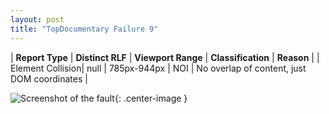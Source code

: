 ```yaml
---
layout: post
title: "TopDocumentary Failure 9"
---
```

| **Report Type** | **Distinct RLF** | **Viewport Range** | **Classification** | **Reason** |
| Element Collision| null | 785px-944px | NOI | No overlap of content, just DOM coordinates | 

![Screenshot of the fault](../../../assets/images/TopDocumentary/fault9/overlapWidth864.png){: .center-image }